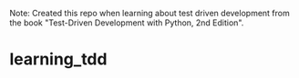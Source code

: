 Note: Created this repo when learning about test driven development from the book "Test-Driven Development with Python, 2nd Edition". 

# learning_tdd
